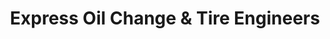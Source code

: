 ---
title: "Express Oil Change & Tire Engineers"
url: /fairfield/express-oil-change-und-tire-engineers/
shop: Reifen
---